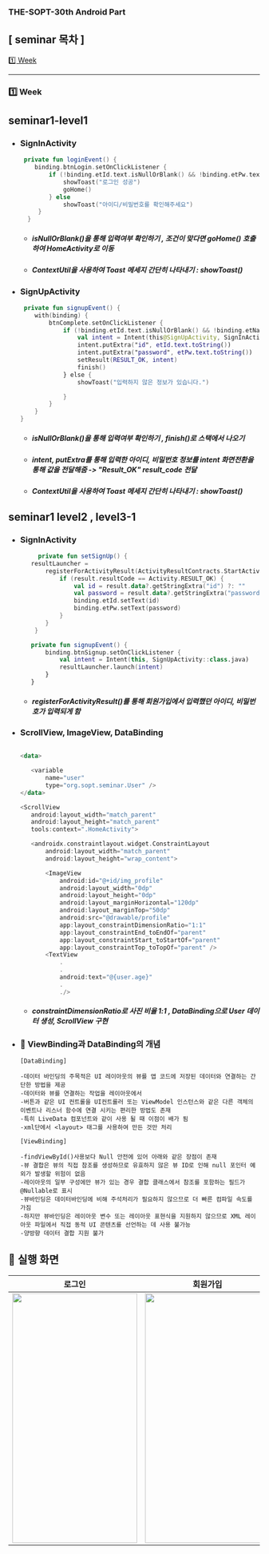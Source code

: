 ### THE-SOPT-30th Android Part

## [ seminar 목차 ]

[1️⃣ Week](#seminar1-level1)





---
### 1️⃣ Week
## seminar1-level1

* ### SignInActivity

    ```kotlin
     private fun loginEvent() {
        binding.btnLogin.setOnClickListener {
            if (!binding.etId.text.isNullOrBlank() && !binding.etPw.text.isNullOrBlank()) {
                showToast("로그인 성공")
                goHome()
            } else
                showToast("아이디/비밀번호를 확인해주세요")
         }
      }
    
    ```
    
    * ##### isNullOrBlank()을 통해 입력여부 확인하기 , 조건이 맞다면 goHome() 호출하여 HomeActivity로 이동
    * ##### ContextUtil을 사용하여 Toast 메세지 간단히 나타내기 : showToast()
    
 * ### SignUpActivity

    ```kotlin
     private fun signupEvent() {
        with(binding) {
            btnComplete.setOnClickListener {
                if (!binding.etId.text.isNullOrBlank() && !binding.etName.text.isNullOrBlank() && !binding.etPw.text.isNullOrBlank()) {
                    val intent = Intent(this@SignUpActivity, SignInActivity::class.java)
                    intent.putExtra("id", etId.text.toString())
                    intent.putExtra("password", etPw.text.toString())
                    setResult(RESULT_OK, intent)
                    finish()
                } else {
                    showToast("입력하지 않은 정보가 있습니다.")

                }
            }
        }
    }
    
    ```
    
    * ##### isNullOrBlank()을 통해 입력여부 확인하기 , finish()로 스택에서 나오기
    * ##### intent, putExtra를 통해 입력한 아이디, 비밀번호 정보를 intent 화면전환을 통해 값을 전달해줌 -> "Result_OK" result_code 전달
    * ##### ContextUtil을 사용하여 Toast 메세지 간단히 나타내기 : showToast()
    
 ## seminar1 level2 , level3-1
 
 * ### SignInActivity
 
     ```kotlin
          private fun setSignUp() {
        resultLauncher =
            registerForActivityResult(ActivityResultContracts.StartActivityForResult()) { result ->
                if (result.resultCode == Activity.RESULT_OK) {
                    val id = result.data?.getStringExtra("id") ?: ""
                    val password = result.data?.getStringExtra("password") ?: ""
                    binding.etId.setText(id)
                    binding.etPw.setText(password)
                }
            }
         }

        private fun signupEvent() {
            binding.btnSignup.setOnClickListener {
                val intent = Intent(this, SignUpActivity::class.java)
                resultLauncher.launch(intent)
            }
        }

      ```
      
    * ##### registerForActivityResult()를 통해 회원가입에서 입력했던 아이디, 비밀번호가 입력되게 함
    
  * ### ScrollView, ImageView, DataBinding

     ```kotlin
     
     <data>

        <variable
            name="user"
            type="org.sopt.seminar.User" />
    </data>

    <ScrollView
        android:layout_width="match_parent"
        android:layout_height="match_parent"
        tools:context=".HomeActivity">

        <androidx.constraintlayout.widget.ConstraintLayout
            android:layout_width="match_parent"
            android:layout_height="wrap_content">

            <ImageView
                android:id="@+id/img_profile"
                android:layout_width="0dp"
                android:layout_height="0dp"
                android:layout_marginHorizontal="120dp"
                android:layout_marginTop="50dp"
                android:src="@drawable/profile"
                app:layout_constraintDimensionRatio="1:1"
                app:layout_constraintEnd_toEndOf="parent"
                app:layout_constraintStart_toStartOf="parent"
                app:layout_constraintTop_toTopOf="parent" />
            <TextView
                .
                .
                android:text="@{user.age}"
                .
                ./>
     ```
      * ##### constraintDimensionRatio로 사진 비율 1:1 , DataBinding으로 User 데이터 생성, ScrollView 구현
 
* ### 🤟 ViewBinding과 DataBinding의 개념
    ```
    [DataBinding]

    -데이터 바인딩의 주목적은 UI 레이아웃의 뷰를 앱 코드에 저장된 데이터와 연결하는 간단한 방법을 제공
    -데이터와 뷰를 연결하는 작업을 레이아웃에서 
    -버튼과 같은 UI 컨트롤을 UI컨트롤러 또는 ViewModel 인스턴스와 같은 다른 객체의 이벤트나 리스너 함수에 연결 시키는 편리한 방법도 존재
    -특히 LiveData 컴포넌트와 같이 사용 될 때 이점이 배가 됨
    -xml단에서 <layout> 태그를 사용하여 만든 것만 처리

    [ViewBinding]

    -findViewById()사용보다 Null 안전에 있어 아래와 같은 장점이 존재
    -뷰 결합은 뷰의 직접 참조를 생성하므로 유효하지 않은 뷰 ID로 인해 null 포인터 예외가 발생할 위험이 없음
    -레이아웃의 일부 구성에만 뷰가 있는 경우 결합 클래스에서 참조를 포함하는 필드가 @Nullable로 표시
    -뷰바인딩은 데이터바인딩에 비해 주석처리가 필요하지 않으므로 더 빠른 컴파일 속도를 가짐
    -하지만 뷰바인딩은 레이아웃 변수 또는 레이아웃 표현식을 지원하지 않으므로 XML 레이아웃 파일에서 직접 동적 UI 콘텐츠를 선언하는 데 사용 불가능
    -양방향 데이터 결합 지원 불가

    ```
 ## 📸 실행 화면
 
로그인|회원가입|
|:---:|:---:|
|<img src="https://user-images.githubusercontent.com/62291759/162580908-7576f2d4-44ad-4f69-a8f7-d1c1918d1129.gif" width="250" height="500"/>|<img src="https://user-images.githubusercontent.com/62291759/162581244-ae823402-b344-4a66-a84d-bac34766536e.gif" width="250" height="500"/>|
